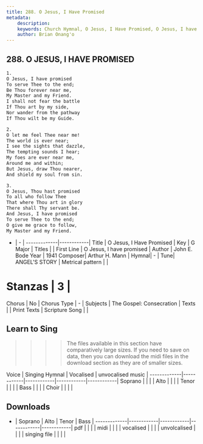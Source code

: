 ```yaml
---
title: 288. O Jesus, I Have Promised
metadata:
    description: 
    keywords: Church Hymnal, O Jesus, I Have Promised, O Jesus, I have promised, 
    author: Brian Onang'o
---
```



## 288. O JESUS, I HAVE PROMISED

```txt
1.
O Jesus, I have promised 
To serve Thee to the end; 
Be Thou forever near me, 
My Master and my Friend. 
I shall not fear the battle 
If Thou art by my side, 
Nor wander from the pathway 
If Thou wilt be my Guide. 

2.
O let me feel Thee near me! 
The world is ever near; 
I see the sights that dazzle, 
The tempting sounds I hear; 
My foes are ever near me, 
Around me and within; 
But Jesus, draw Thou nearer, 
And shield my soul from sin. 

3.
O Jesus, Thou hast promised 
To all who follow Thee 
That where Thou art in glory 
There shall Thy servant be. 
And Jesus, I have promised 
To serve Thee to the end; 
O give me grace to follow, 
My Master and my Friend.
```

- |   -  |
-------------|------------|
Title | O Jesus, I Have Promised |
Key | G Major |
Titles |  |
First Line | O Jesus, I have promised |
Author | John E. Bode
Year | 1941
Composer| Arthur H. Mann |
Hymnal|  - |
Tune| ANGEL'S STORY |
Metrical pattern | |
# Stanzas | 3 |
Chorus | No |
Chorus Type | - |
Subjects | The Gospel: Consecration |
Texts |  |
Print Texts | 
Scripture Song |  |
  
## Learn to Sing

>>>> The files available in this section have comparatively large sizes. If you need to save on data, then you can download the midi files in the download section as they are of smaller sizes.

Voice |  Singing Hymnal | Vocalised | unvocalised music |
-------------|------------|------------|------------|------------|
Soprano | | | |
Alto | | | |
Tenor | | | |
Bass | | | |
Choir | | | |

## Downloads

- |  Soprano | Alto | Tenor | Bass |
-------------|------------|------------|------------|------------|
pdf | | | |
midi | | | |
vocalised | | | |
unvolcalised | | | |
singing file | | | |
  